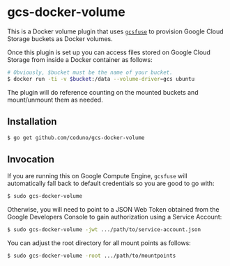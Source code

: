 # gcs-docker-volume

This is a Docker volume plugin that uses [`gcsfuse`](https://github.com/googlecloudplatform/gcsfuse) to
provision Google Cloud Storage buckets as Docker volumes.

Once this plugin is set up you can access files stored on Google Cloud Storage from inside a Docker
container as follows:

````bash
# Obviously, $bucket must be the name of your bucket.
$ docker run -ti -v $bucket:/data --volume-driver=gcs ubuntu
````

The plugin will do reference counting on the mounted buckets and mount/unmount them as needed.

## Installation

````bash
$ go get github.com/coduno/gcs-docker-volume
````

## Invocation

If you are running this on Google Compute Engine, `gcsfuse` will automatically fall back to default
credentials so you are good to go with:

````bash
$ sudo gcs-docker-volume
````

Otherwise, you will need to point to a JSON Web Token obtained from the Google Developers Console
to gain authorization using a Service Account:

````bash
$ sudo gcs-docker-volume -jwt .../path/to/service-account.json
````

You can adjust the root directory for all mount points as follows:

````bash
$ sudo gcs-docker-volume -root .../path/to/mountpoints
````

